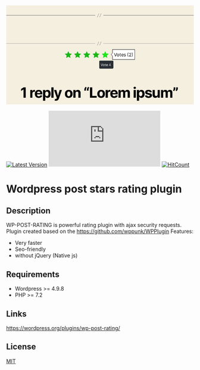 ![Screenshot](https://raw.githubusercontent.com/shmidtelson/wp-post-rating/dev/.plugin-assets/screenshot-1.png)

[![Latest Version](https://img.shields.io/github/release/shmidtelson/wp-post-rating.svg?style=flat-square)](https://github.com/shmidtelson/wp-post-rating/releases)
[![Build Status](https://img.shields.io/github/workflow/status/shmidtelson/wp-post-rating/Deploy%20Plugin%20to%20WordPress.org?label=Deploy%20Plugin%20to%20WordPress.org&style=flat-square)](https://github.com/shmidtelson/wp-post-rating/actions?query=workflow%3A%22Deploy+Plugin+to+WordPress.org%22)
[![HitCount](https://hits.dwyl.com/shmidtelson/wp-post-rating.svg)](http://hits.dwyl.com/shmidtelson/wp-post-rating)

# Wordpress post stars rating plugin
## Description ##
WP-POST-RATING is powerful rating plugin with ajax security requests. Plugin created based on the https://github.com/wppunk/WPPlugin
Features:
* Very faster
* Seo-friendly
* without jQuery (Native js)

## Requirements ##
* Wordpress >= 4.9.8
* PHP >= 7.2

## Links ##
https://wordpress.org/plugins/wp-post-rating/

## License ##
[MIT](https://raw.githubusercontent.com/shmidtelson/wp-post-rating/master/LICENSE)
